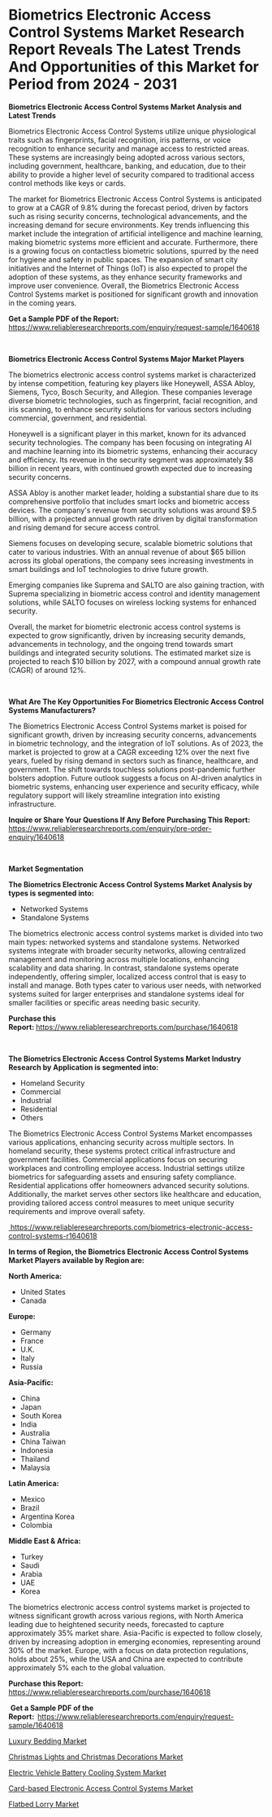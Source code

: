 <p><h1>Biometrics Electronic Access Control Systems Market Research Report Reveals The Latest Trends And Opportunities of this Market for Period from 2024 - 2031</h1></p><p><strong>Biometrics Electronic Access Control Systems Market Analysis and Latest Trends</strong></p>
<p><p>Biometrics Electronic Access Control Systems utilize unique physiological traits such as fingerprints, facial recognition, iris patterns, or voice recognition to enhance security and manage access to restricted areas. These systems are increasingly being adopted across various sectors, including government, healthcare, banking, and education, due to their ability to provide a higher level of security compared to traditional access control methods like keys or cards.</p><p>The market for Biometrics Electronic Access Control Systems is anticipated to grow at a CAGR of 9.8% during the forecast period, driven by factors such as rising security concerns, technological advancements, and the increasing demand for secure environments. Key trends influencing this market include the integration of artificial intelligence and machine learning, making biometric systems more efficient and accurate. Furthermore, there is a growing focus on contactless biometric solutions, spurred by the need for hygiene and safety in public spaces. The expansion of smart city initiatives and the Internet of Things (IoT) is also expected to propel the adoption of these systems, as they enhance security frameworks and improve user convenience. Overall, the Biometrics Electronic Access Control Systems market is positioned for significant growth and innovation in the coming years.</p></p>
<p><strong>Get a Sample PDF of the Report:&nbsp;</strong> <a href="https://www.reliableresearchreports.com/enquiry/request-sample/1640618?utm_campaign=32&utm_medium=2&utm_source=Github&utm_content=ia&utm_term=25092024&utm_id=biometrics-electronic-access-control-systems">https://www.reliableresearchreports.com/enquiry/request-sample/1640618</a></p>
<p>&nbsp;</p>
<p><strong>Biometrics Electronic Access Control Systems Major Market Players</strong></p>
<p><p>The biometrics electronic access control systems market is characterized by intense competition, featuring key players like Honeywell, ASSA Abloy, Siemens, Tyco, Bosch Security, and Allegion. These companies leverage diverse biometric technologies, such as fingerprint, facial recognition, and iris scanning, to enhance security solutions for various sectors including commercial, government, and residential.</p><p>Honeywell is a significant player in this market, known for its advanced security technologies. The company has been focusing on integrating AI and machine learning into its biometric systems, enhancing their accuracy and efficiency. Its revenue in the security segment was approximately $8 billion in recent years, with continued growth expected due to increasing security concerns.</p><p>ASSA Abloy is another market leader, holding a substantial share due to its comprehensive portfolio that includes smart locks and biometric access devices. The company's revenue from security solutions was around $9.5 billion, with a projected annual growth rate driven by digital transformation and rising demand for secure access control.</p><p>Siemens focuses on developing secure, scalable biometric solutions that cater to various industries. With an annual revenue of about $65 billion across its global operations, the company sees increasing investments in smart buildings and IoT technologies to drive future growth.</p><p>Emerging companies like Suprema and SALTO are also gaining traction, with Suprema specializing in biometric access control and identity management solutions, while SALTO focuses on wireless locking systems for enhanced security.</p><p>Overall, the market for biometric electronic access control systems is expected to grow significantly, driven by increasing security demands, advancements in technology, and the ongoing trend towards smart buildings and integrated security solutions. The estimated market size is projected to reach $10 billion by 2027, with a compound annual growth rate (CAGR) of around 12%.</p></p>
<p>&nbsp;</p>
<p><strong>What Are The Key Opportunities For Biometrics Electronic Access Control Systems Manufacturers?</strong></p>
<p><p>The Biometrics Electronic Access Control Systems market is poised for significant growth, driven by increasing security concerns, advancements in biometric technology, and the integration of IoT solutions. As of 2023, the market is projected to grow at a CAGR exceeding 12% over the next five years, fueled by rising demand in sectors such as finance, healthcare, and government. The shift towards touchless solutions post-pandemic further bolsters adoption. Future outlook suggests a focus on AI-driven analytics in biometric systems, enhancing user experience and security efficacy, while regulatory support will likely streamline integration into existing infrastructure.</p></p>
<p><strong>Inquire or Share Your Questions If Any Before Purchasing This Report:</strong> <a href="https://www.reliableresearchreports.com/enquiry/pre-order-enquiry/1640618?utm_campaign=32&utm_medium=2&utm_source=Github&utm_content=ia&utm_term=25092024&utm_id=biometrics-electronic-access-control-systems">https://www.reliableresearchreports.com/enquiry/pre-order-enquiry/1640618</a></p>
<p>&nbsp;</p>
<p><strong>Market Segmentation</strong></p>
<p><strong>The Biometrics Electronic Access Control Systems Market Analysis by types is segmented into:</strong></p>
<p><ul><li>Networked Systems</li><li>Standalone Systems</li></ul></p>
<p><p>The biometrics electronic access control systems market is divided into two main types: networked systems and standalone systems. Networked systems integrate with broader security networks, allowing centralized management and monitoring across multiple locations, enhancing scalability and data sharing. In contrast, standalone systems operate independently, offering simpler, localized access control that is easy to install and manage. Both types cater to various user needs, with networked systems suited for larger enterprises and standalone systems ideal for smaller facilities or specific areas needing basic security.</p></p>
<p><strong>Purchase this Report:&nbsp;</strong><a href="https://www.reliableresearchreports.com/purchase/1640618?utm_campaign=32&utm_medium=2&utm_source=Github&utm_content=ia&utm_term=25092024&utm_id=biometrics-electronic-access-control-systems">https://www.reliableresearchreports.com/purchase/1640618</a></p>
<p>&nbsp;</p>
<p><strong>The Biometrics Electronic Access Control Systems Market Industry Research by Application is segmented into:</strong></p>
<p><ul><li>Homeland Security</li><li>Commercial</li><li>Industrial</li><li>Residential</li><li>Others</li></ul></p>
<p><p>The Biometrics Electronic Access Control Systems Market encompasses various applications, enhancing security across multiple sectors. In homeland security, these systems protect critical infrastructure and government facilities. Commercial applications focus on securing workplaces and controlling employee access. Industrial settings utilize biometrics for safeguarding assets and ensuring safety compliance. Residential applications offer homeowners advanced security solutions. Additionally, the market serves other sectors like healthcare and education, providing tailored access control measures to meet unique security requirements and improve overall safety.</p></p>
<p><a href="https://www.reliableresearchreports.com/biometrics-electronic-access-control-systems-r1640618?utm_campaign=32&utm_medium=2&utm_source=Github&utm_content=ia&utm_term=25092024&utm_id=biometrics-electronic-access-control-systems">&nbsp;https://www.reliableresearchreports.com/biometrics-electronic-access-control-systems-r1640618</a></p>
<p><strong>In terms of Region, the Biometrics Electronic Access Control Systems Market Players available by Region are:</strong></p>
<p>
    <p> <strong> North America: </strong>
        <ul>
            <li>United States</li>
            <li>Canada</li>
        </ul>
        </p> 
    <p> <strong> Europe: </strong>
        <ul>
            <li>Germany</li>
            <li>France</li>
            <li>U.K.</li>
            <li>Italy</li>
            <li>Russia</li>
        </ul>
        </p> 
    <p> <strong> Asia-Pacific: </strong>
        <ul>
            <li>China</li>
            <li>Japan</li>
            <li>South Korea</li>
            <li>India</li>
            <li>Australia</li>
            <li>China Taiwan</li>
            <li>Indonesia</li>
            <li>Thailand</li>
            <li>Malaysia</li>
        </ul>
        </p> 
    <p> <strong> Latin America: </strong>
        <ul>
            <li>Mexico</li>
            <li>Brazil</li>
            <li>Argentina Korea</li>
            <li>Colombia</li>
        </ul>
        </p> 
    <p> <strong> Middle East & Africa: </strong>
        <ul>
            <li>Turkey</li>
            <li>Saudi</li>
            <li>Arabia</li>
            <li>UAE</li>
            <li>Korea</li>
        </ul>
    </p>
    </p>
<p><p>The biometrics electronic access control systems market is projected to witness significant growth across various regions, with North America leading due to heightened security needs, forecasted to capture approximately 35% market share. Asia-Pacific is expected to follow closely, driven by increasing adoption in emerging economies, representing around 30% of the market. Europe, with a focus on data protection regulations, holds about 25%, while the USA and China are expected to contribute approximately 5% each to the global valuation.</p></p>
<p><strong>Purchase this Report: </strong><a href="https://www.reliableresearchreports.com/purchase/1640618?utm_campaign=32&utm_medium=2&utm_source=Github&utm_content=ia&utm_term=25092024&utm_id=biometrics-electronic-access-control-systems">https://www.reliableresearchreports.com/purchase/1640618</a></p>
<p>&nbsp;<strong>Get a Sample PDF of the Report:&nbsp;&nbsp;</strong><a href="https://www.reliableresearchreports.com/enquiry/request-sample/1640618?utm_campaign=32&utm_medium=2&utm_source=Github&utm_content=ia&utm_term=25092024&utm_id=biometrics-electronic-access-control-systems">https://www.reliableresearchreports.com/enquiry/request-sample/1640618</a></p>
<p><strong></strong></p>
<p><p><a href="https://issuu.com/reportprime-2/docs/luxury-bedding-market-size-2030.ppt_c798275a4f90af?utm_campaign=32&utm_medium=2&utm_source=Github&utm_content=ia&utm_term=25092024&utm_id=biometrics-electronic-access-control-systems">Luxury Bedding Market</a></p><p><a href="https://issuu.com/reportprime-2/docs/christmas-lights-and-christmas-deco_917556981bddcb?utm_campaign=32&utm_medium=2&utm_source=Github&utm_content=ia&utm_term=25092024&utm_id=biometrics-electronic-access-control-systems">Christmas Lights and Christmas Decorations Market</a></p><p><a href="https://www.linkedin.com/pulse/what-driving-global-electric-vehicle-battery-cooling-system-market-awnpf?utm_campaign=32&utm_medium=2&utm_source=Github&utm_content=ia&utm_term=25092024&utm_id=biometrics-electronic-access-control-systems">Electric Vehicle Battery Cooling System Market</a></p><p><a href="https://github.com/irfadac/Market-Research-Report-List-5/blob/main/card-based-electronic-access-control-systems-market.md?utm_campaign=32&utm_medium=2&utm_source=Github&utm_content=ia&utm_term=25092024&utm_id=biometrics-electronic-access-control-systems">Card-based Electronic Access Control Systems Market</a></p><p><a href="https://www.linkedin.com/pulse/global-flatbed-lorry-market-size-share-analysis-product-type-e7zdf?utm_campaign=32&utm_medium=2&utm_source=Github&utm_content=ia&utm_term=25092024&utm_id=biometrics-electronic-access-control-systems">Flatbed Lorry Market</a></p></p>